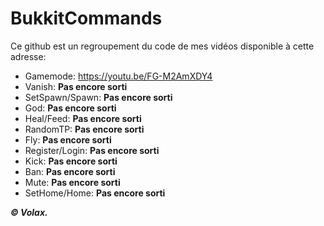 # BukkitCommands
Ce github est un regroupement du code de mes vidéos disponible à cette adresse:

- Gamemode: https://youtu.be/FG-M2AmXDY4
- Vanish: **Pas encore sorti**
- SetSpawn/Spawn: **Pas encore sorti**
- God: **Pas encore sorti**
- Heal/Feed: **Pas encore sorti**
- RandomTP: **Pas encore sorti**
- Fly: **Pas encore sorti**
- Register/Login: **Pas encore sorti**
- Kick: **Pas encore sorti**
- Ban: **Pas encore sorti**
- Mute: **Pas encore sorti**
- SetHome/Home: **Pas encore sorti**

***© Volax.***
